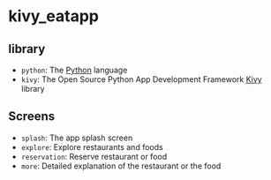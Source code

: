 # kivy_eatapp

## library

- `python`: The [Python](https://www.python.org/) language
- `kivy`: The Open Source Python App Development Framework [Kivy](https://kivy.org/) library

## Screens

- `splash`: The app splash screen
- `explore`: Explore restaurants and foods
- `reservation`: Reserve restaurant or food
- `more`: Detailed explanation of the restaurant or the food